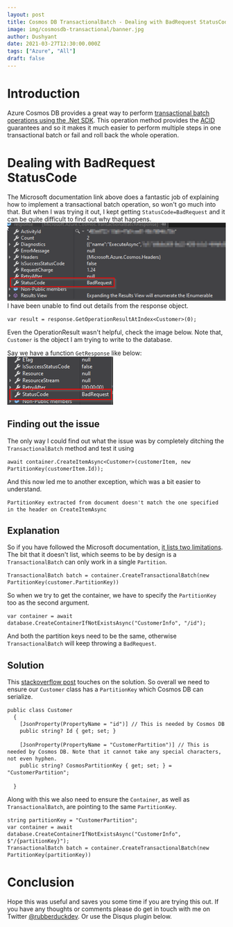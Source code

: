 ```yaml
---
layout: post
title: Cosmos DB TransactionalBatch - Dealing with BadRequest StatusCode
image: img/cosmosdb-transactional/banner.jpg
author: Dushyant
date: 2021-03-27T12:30:00.000Z
tags: ["Azure", "All"]
draft: false
---
```

# Introduction
Azure Cosmos DB provides a great way to perform [transactional batch operations using the .Net SDK](https://docs.microsoft.com/en-us/azure/cosmos-db/transactional-batch). This operation method provides the [ACID](https://en.wikipedia.org/wiki/ACID) guarantees and so it makes it much easier to perform multiple steps in one transactional batch or fail and roll back the whole operation.

# Dealing with BadRequest StatusCode
The Microsoft documentation link above does a fantastic job of explaining how to implement a transactional batch operation, so won't go much into that. But when I was trying it out, I kept getting `StatusCode=BadRequest` and it can be quite difficult to find out why that happens.
<br/>
![Exception message](img/cosmosdb-transactional/exception.png)
<br/>
I have been unable to find out details from the response object.

```
var result = response.GetOperationResultAtIndex<Customer>(0);
```
Even the OperationResult wasn't helpful, check the image below. Note that, `Customer` is the object I am trying to write to the database.

Say we have a function `GetResponse` like below:
<br/>
![Operation result](img/cosmosdb-transactional/operation-result.png)
<br/>
## Finding out the issue

The only way I could find out what the issue was by completely ditching the `TransactionalBatch` method and test it using

```
await container.CreateItemAsync<Customer>(customerItem, new PartitionKey(customerItem.Id));
```

And this now led me to another exception, which was a bit easier to understand.

```
PartitionKey extracted from document doesn't match the one specified in the header on CreateItemAsync
```

## Explanation
So if you have followed the Microsoft documentation, [it lists two limitations](https://docs.microsoft.com/en-us/azure/cosmos-db/transactional-batch#limitations). The bit that it doesn't list, which seems to be by design is a `TransactionalBatch` can only work in a single `Partition`.

```
TransactionalBatch batch = container.CreateTransactionalBatch(new PartitionKey(customer.PartitionKey))
```

So when we try to get the container, we have to specify the `PartitionKey` too as the second argument.
```
var container = await database.CreateContainerIfNotExistsAsync("CustomerInfo", "/id");
```

And both the partition keys need to be the same, otherwise `TransactionalBatch` will keep throwing a `BadRequest`.

## Solution
This [stackoverflow post](https://stackoverflow.com/questions/58121736/partitionkey-extracted-from-document-doesnt-match-the-one-specified-in-the-head) touches on the solution. So overall we need to ensure our `Customer` class has a `PartitionKey` which Cosmos DB can serialize.
```
public class Customer
  {
    [JsonProperty(PropertyName = "id")] // This is needed by Cosmos DB
    public string? Id { get; set; }

    [JsonProperty(PropertyName = "CustomerPartition")] // This is needed by Cosmos DB. Note that it cannot take any special characters, not even hyphen.
    public string? CosmosPartitionKey { get; set; } = "CustomerPartition";

  }
```

Along with this we also need to ensure the `Container`, as well as `TransactionalBatch`, are pointing to the same `PartitionKey`.

```
string partitionKey = "CustomerPartition";
var container = await database.CreateContainerIfNotExistsAsync("CustomerInfo", $"/{partitionKey}");
TransactionalBatch batch = container.CreateTransactionalBatch(new PartitionKey(partitionKey))
```

# Conclusion
Hope this was useful and saves you some time if you are trying this out. If you have any thoughts or comments please do get in touch with me on Twitter [@rubberduckdev](https://twitter.com/rubberduckdev). Or use the Disqus plugin below.
